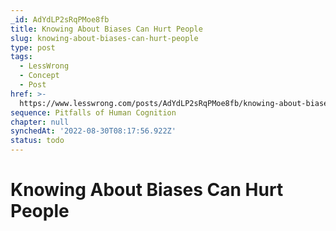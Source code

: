 ```yaml
---
_id: AdYdLP2sRqPMoe8fb
title: Knowing About Biases Can Hurt People
slug: knowing-about-biases-can-hurt-people
type: post
tags:
  - LessWrong
  - Concept
  - Post
href: >-
  https://www.lesswrong.com/posts/AdYdLP2sRqPMoe8fb/knowing-about-biases-can-hurt-people
sequence: Pitfalls of Human Cognition
chapter: null
synchedAt: '2022-08-30T08:17:56.922Z'
status: todo
---
```


# Knowing About Biases Can Hurt People
